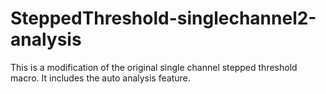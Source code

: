 # SteppedThreshold-singlechannel2-analysis
This is a modification of the original single channel stepped threshold macro. It includes the auto analysis feature.
